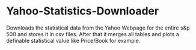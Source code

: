 # Yahoo-Statistics-Downloader
Downloads the statistical data from the Yahoo Webpage for the entire s&amp;p 500 and stores it in csv files. After that it merges all tables and plots a definable statistical value like Price/Book for example.
